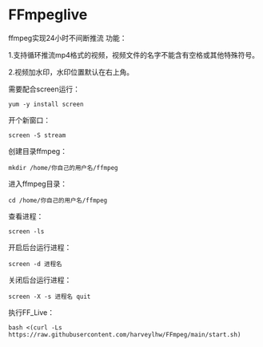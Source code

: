# FFmpeglive
ffmpeg实现24小时不间断推流
功能：

1.支持循环推流mp4格式的视频，视频文件的名字不能含有空格或其他特殊符号。

2.视频加水印，水印位置默认在右上角。

需要配合screen运行：
```
yum -y install screen
```
开个新窗口：
```
screen -S stream
```
创建目录ffmpeg：
```
mkdir /home/你自己的用户名/ffmpeg
```
进入ffmpeg目录：
```
cd /home/你自己的用户名/ffmpeg
```

查看进程：
```
screen -ls
```
开启后台运行进程：
```
screen -d 进程名
```
关闭后台运行进程：
```
screen -X -s 进程名 quit
```
执行FF_Live：
```
bash <(curl -Ls https://raw.githubusercontent.com/harveylhw/FFmpeg/main/start.sh)
```
